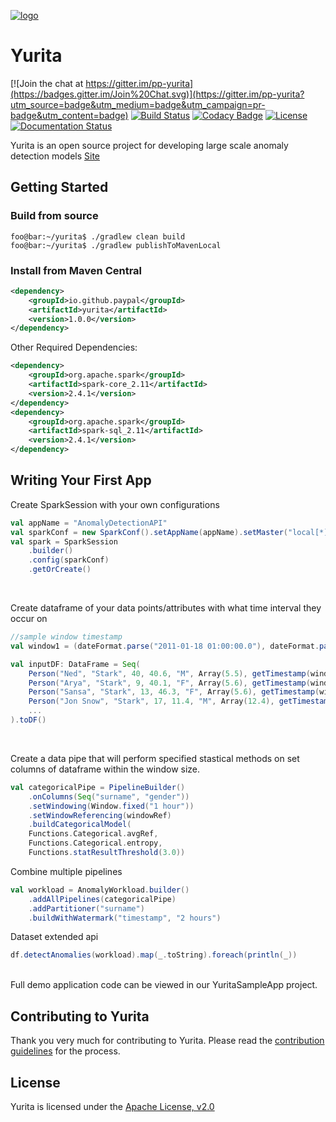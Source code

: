 <!--

  Licensed under the Apache License, Version 2.0 (the "License");
  you may not use this file except in compliance with the License.
  You may obtain a copy of the License at

      http://www.apache.org/licenses/LICENSE-2.0

  Unless required by applicable law or agreed to in writing, software
  distributed under the License is distributed on an "AS IS" BASIS,
  WITHOUT WARRANTIES OR CONDITIONS OF ANY KIND, either express or implied.
  See the License for the specific language governing permissions and
  limitations under the License.
-->

[![logo](docs/YuritaLogo.png)](https://github.paypal.com/pages/EservDataProcessing/Yurita/)
# Yurita

[![Join the chat at https://gitter.im/pp-yurita](https://badges.gitter.im/Join%20Chat.svg)](https://gitter.im/pp-yurita?utm_source=badge&utm_medium=badge&utm_campaign=pr-badge&utm_content=badge)
[![Build Status](https://travis-ci.org/paypal/yurita.svg?branch=master)](https://travis-ci.org/paypal/yurita)
[![Codacy Badge](https://api.codacy.com/project/badge/Grade/4536adca78704f699198a03f9b92a133)](https://app.codacy.com/app/r39132/yurita?utm_source=github.com&utm_medium=referral&utm_content=paypal/yurita&utm_campaign=Badge_Grade_Dashboard)
[![License](https://img.shields.io/badge/License-Apache%202.0-red.svg)](https://opensource.org/licenses/Apache-2.0)
[![Documentation Status](https://readthedocs.org/projects/yurita/badge/?version=latest)](https://yurita.readthedocs.io)


Yurita is an open source project for developing large scale anomaly detection models
[Site](https://github.com/paypal/yurita/)

## Getting Started

### Build from source
```console
foo@bar:~/yurita$ ./gradlew clean build
foo@bar:~/yurita$ ./gradlew publishToMavenLocal
```
### Install from Maven Central
```xml
<dependency>
    <groupId>io.github.paypal</groupId>
    <artifactId>yurita</artifactId>
    <version>1.0.0</version>
</dependency>
```
Other Required Dependencies:
```xml
<dependency>
    <groupId>org.apache.spark</groupId>
    <artifactId>spark-core_2.11</artifactId>
    <version>2.4.1</version>
</dependency>
<dependency>
    <groupId>org.apache.spark</groupId>
    <artifactId>spark-sql_2.11</artifactId>
    <version>2.4.1</version>
</dependency>
```
## Writing Your First App
Create SparkSession with your own configurations
```scala
val appName = "AnomalyDetectionAPI"
val sparkConf = new SparkConf().setAppName(appName).setMaster("local[*]")
val spark = SparkSession
    .builder()
    .config(sparkConf)
    .getOrCreate()
```

<br/>

Create dataframe of your data points/attributes with what time interval they occur on
```scala
//sample window timestamp
val window1 = (dateFormat.parse("2011-01-18 01:00:00.0"), dateFormat.parse("2011-01-18 01:00:10.0"))
```
```scala
val inputDF: DataFrame = Seq(
    Person("Ned", "Stark", 40, 40.6, "M", Array(5.5), getTimestamp(window1)),
    Person("Arya", "Stark", 9, 40.1, "F", Array(5.6), getTimestamp(window2)),
    Person("Sansa", "Stark", 13, 46.3, "F", Array(5.6), getTimestamp(window3)),
    Person("Jon Snow", "Stark", 17, 11.4, "M", Array(12.4), getTimestamp(window1),
    ...
).toDF()
```
<br/>

Create a data pipe that will perform specified stastical methods on set columns of dataframe within the window size.
```scala
val categoricalPipe = PipelineBuilder()
    .onColumns(Seq("surname", "gender"))
    .setWindowing(Window.fixed("1 hour"))
    .setWindowReferencing(windowRef)
    .buildCategoricalModel(
    Functions.Categorical.avgRef,
    Functions.Categorical.entropy,
    Functions.statResultThreshold(3.0))
```

Combine multiple pipelines
```scala
val workload = AnomalyWorkload.builder()
    .addAllPipelines(categoricalPipe)
    .addPartitioner("surname")
    .buildWithWatermark("timestamp", "2 hours")
```

Dataset extended api
```scala
df.detectAnomalies(workload).map(_.toString).foreach(println(_))
```

<br/>
Full demo application code can be viewed in our YuritaSampleApp project.

## Contributing to Yurita

Thank you very much for contributing to Yurita. Please read the [contribution guidelines](CONTRIBUTING.md) for the process.

## License

Yurita is licensed under the [Apache License, v2.0](LICENSE.txt)
